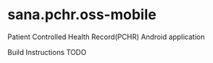 sana.pchr.oss-mobile
====================

Patient Controlled Health Record(PCHR) Android application

Build Instructions
TODO




